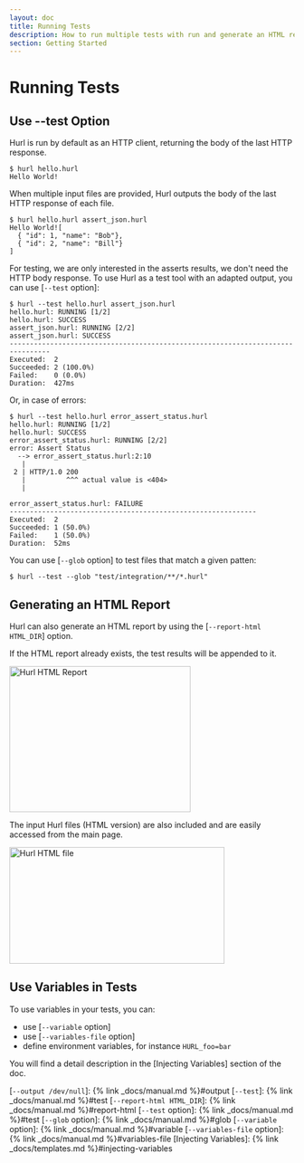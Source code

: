 ```yaml
---
layout: doc
title: Running Tests
description: How to run multiple tests with run and generate an HTML report.
section: Getting Started
---
```


# Running Tests

## Use --test Option

Hurl is run by default as an HTTP client, returning the body of the last HTTP response.

```shell
$ hurl hello.hurl
Hello World!
```

When multiple input files are provided, Hurl outputs the body of the last HTTP response of each file.

```shell
$ hurl hello.hurl assert_json.hurl
Hello World![
  { "id": 1, "name": "Bob"},
  { "id": 2, "name": "Bill"}
]
```

For testing, we are only interested in the asserts results, we don't need the HTTP body response. To use Hurl as a 
test tool with an adapted output, you can use [`--test` option]:

```shell
$ hurl --test hello.hurl assert_json.hurl
hello.hurl: RUNNING [1/2]
hello.hurl: SUCCESS
assert_json.hurl: RUNNING [2/2]
assert_json.hurl: SUCCESS
--------------------------------------------------------------------------------
Executed:  2
Succeeded: 2 (100.0%)
Failed:    0 (0.0%)
Duration:  427ms
```

Or, in case of errors:

```shell
$ hurl --test hello.hurl error_assert_status.hurl 
hello.hurl: RUNNING [1/2]
hello.hurl: SUCCESS
error_assert_status.hurl: RUNNING [2/2]
error: Assert Status
  --> error_assert_status.hurl:2:10
   |
 2 | HTTP/1.0 200
   |          ^^^ actual value is <404>
   |

error_assert_status.hurl: FAILURE
-------------------------------------------------------------
Executed:  2
Succeeded: 1 (50.0%)
Failed:    1 (50.0%)
Duration:  52ms
```

You can use [`--glob` option] to test files that match a given patten:

```shell
$ hurl --test --glob "test/integration/**/*.hurl"
```

## Generating an HTML Report

Hurl can also generate an HTML report by using the [`--report-html HTML_DIR`] option.

If the HTML report already exists, the test results will be appended to it.

<img src="{{ '/assets/img/hurl-html-report.png' | prepend:site.baseurl }}" width="320" height="258" alt="Hurl HTML Report">

The input Hurl files (HTML version) are also included and are easily accessed from the main page.

<img src="{{ '/assets/img/hurl-html-file.png' | prepend:site.baseurl }}"  width="380" height="206" alt="Hurl HTML file">


## Use Variables in Tests

To use variables in your tests, you can:

- use [`--variable` option]
- use [`--variables-file` option]
- define environment variables, for instance `HURL_foo=bar`

You will find a detail description in the [Injecting Variables] section of the doc.

[`--output /dev/null`]: {% link _docs/manual.md %}#output
[`--test`]: {% link _docs/manual.md %}#test
[`--report-html HTML_DIR`]: {% link _docs/manual.md %}#report-html
[`--test` option]: {% link _docs/manual.md %}#test
[`--glob` option]: {% link _docs/manual.md %}#glob
[`--variable` option]: {% link _docs/manual.md %}#variable
[`--variables-file` option]: {% link _docs/manual.md %}#variables-file
[Injecting Variables]: {% link _docs/templates.md %}#injecting-variables
